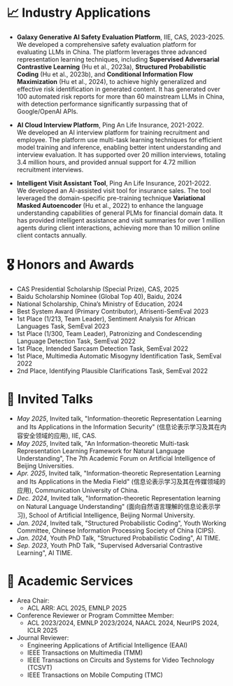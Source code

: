 # 📈 Industry Applications
- **Galaxy Generative AI Safety Evaluation Platform**, IIE, CAS, 2023-2025. \
  We developed a comprehensive safety evaluation platform for evaluating LLMs in China. The platform leverages three advanced representation learning techniques, including **Supervised Adversarial Contrastive Learning** (Hu et al., 2023a), **Structured Probabilistic Coding** (Hu et al., 2023b), and **Conditional Information Flow Maximization** (Hu et al., 2024), to achieve highly generalized and effective risk identification in generated content. It has generated over 100 automated risk reports for more than 60 mainstream LLMs in China, with detection performance significantly surpassing that of Google/OpenAI APIs.

- **AI Cloud Interview Platform**, Ping An Life Insurance, 2021-2022.  \
  We developed an AI interview platform for training recruitment and employee. The platform use multi-task learning techniques for efficient model training and inference, enabling better intent understanding and interview evaluation. It has supported over 20 million interviews, totaling 3.4 million hours, and provided annual support for 4.72 million recruitment interviews.
 
- **Intelligent Visit Assistant Tool**, Ping An Life Insurance, 2021-2022.  \
  We developed an AI-assisted visit tool for insurance sales. The tool leveraged the domain-specific pre-training technique **Variational Masked Autoencoder** (Hu et al., 2022) to enhance the language understanding capabilities of general PLMs for financial domain data. It has provided intelligent assistance and visit summaries for over 1 million agents during client interactions, achieving more than 10 million online client contacts annually.


# 🎖 Honors and Awards

- CAS Presidential Scholarship (Special Prize), CAS, 2025 
- Baidu Scholarship Nominee (Global Top 40), Baidu, 2024
- National Scholarship, China’s Ministry of Education, 2024
- Best System Award (Primary Contributor), Afrisenti-SemEval 2023
- 1st Place (1/213, Team Leader), Sentiment Analysis for African Languages Task, SemEval 2023
- 1st Place (1/300, Team Leader), Patronizing and Condescending Language Detection Task, SemEval 2022
- 1st Place, Intended Sarcasm Detection Task, SemEval 2022
- 1st Place, Multimedia Automatic Misogyny Identification Task, SemEval 2022
- 2nd Place, Identifying Plausible Clarifications Task, SemEval 2022

# 💬 Invited Talks
- *May 2025*, Invited talk, "Information-theoretic Representation Learning and Its Applications in the Information Security" (信息论表示学习及其在内容安全领域的应用), IIE, CAS.
- *May 2025*, Invited talk, "An Information-theoretic Multi-task Representation Learning Framework for Natural Language Understanding", The 7th Academic Forum on Artificial Intelligence of Beijing Universities.
- *Apr. 2025*, Invited talk, "Information-theoretic Representation Learning and Its Applications in the Media Field" (信息论表示学习及其在传媒领域的应用), Communication University of China.
- *Dec. 2024*, Invited talk, "Information-theoretic Representation learning on Natural Language Understanding" (面向自然语言理解的信息论表示学习), School of Artificial Intelligence, Beijing Normal University.
- *Jan. 2024*, Invited talk, "Structured Probabilistic Coding", Youth Working Committee, Chinese Information Processing Society of China (CIPS).
- *Jan. 2024*, Youth PhD Talk, "Structured Probabilistic Coding", AI TIME.
- *Sep. 2023*, Youth PhD Talk, "Supervised Adversarial Contrastive Learning", AI TIME.


# 📝 Academic Services

- Area Chair:
    - ACL ARR: ACL 2025, EMNLP 2025
- Conference Reviewer or Program Committee Member:
    - ACL 2023/2024, EMNLP 2023/2024, NAACL 2024, NeurIPS 2024, ICLR 2025
- Journal Reviewer:
    - Engineering Applications of Artificial Intelligence (EAAI)
    - IEEE Transactions on Multimedia (TMM)
    - IEEE Transactions on Circuits and Systems for Video Technology (TCSVT)
    - IEEE Transactions on Mobile Computing (TMC)
    
